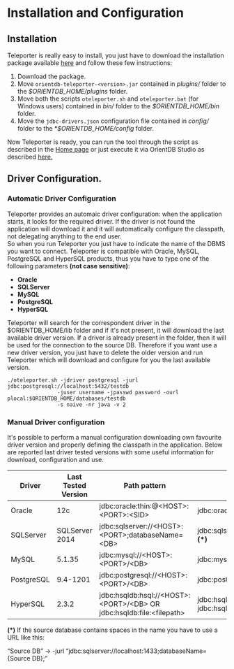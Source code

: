 # Installation and Configuration

## Installation
Teleporter is really easy to install, you just have to download the installation package available [here](http://orientdb.com/teleporter/) and follow these few instructions:

1. Download the package.
2. Move `orientdb-teleporter-<version>.jar` contained in *plugins/* folder to the *$ORIENTDB_HOME/plugins* folder.
3. Move both the scripts `oteleporter.sh` and `oteleporter.bat` (for Windows users) contained in *bin/* folder to the *$ORIENTDB_HOME/bin* folder.
4. Move the `jdbc-drivers.json` configuration file contained in *config/* folder to the **$ORIENTDB_HOME/config* folder.

Now Teleporter is ready, you can run the tool through the script as described in the [Home page](Teleporter-Home.md) or just execute it via OrientDB Studio as described [here.](Studio-Teleporter.md)


## Driver Configuration.

### Automatic Driver Configuration
Teleporter provides an automaic driver configuration: when the application starts, it looks for the required driver. If the driver is not found the application will download it and it will automatically configure the classpath, not delegating anything to the end user.   
So when you run Teleporter you just have to indicate the name of the DBMS you want to connect. Teleporter is compatible with Oracle, MySQL, PostgreSQL and HyperSQL products, thus you have to type one of the following parameters **(not case sensitive)**:

- **Oracle**
- **SQLServer**
- **MySQL**
- **PostgreSQL**
- **HyperSQL**

Teleporter will search for the correspondent driver in the $ORIENTDB_HOME/lib folder and if it's not present, it will download the last available driver version. If a driver is already present in the folder, then it will be used for the connection to the source DB.
Therefore if you want use a new driver version, you just have to delete the older version and run Teleporter which will download and configure for you the last available version.

```
./oteleporter.sh -jdriver postgresql -jurl jdbc:postgresql://localhost:5432/testdb 
                -juser username -jpasswd password -ourl plocal:$ORIENTDB_HOME/databases/testdb 
                -s naive -nr java -v 2
``` 

### Manual Driver configuration
It's possible to perform a manual configuration downloading own favourite driver version and properly defining the classpath in the application. 
Below are reported last driver tested versions with some useful information for download, configuration and use.     
       
| Driver     | Last Tested Version |  Path pattern | Path Example | Link for download |
|------------|---------------------|--------------|--------------|-------------------|
| Oracle     | 12c | jdbc:oracle:thin:@\<HOST\>:\<PORT\>:\<SID\> | jdbc:oracle:thin:@localhost:1521:orcl | http://www.oracle.com/technetwork/database/features/jdbc/default-2280470.html |
| SQLServer  | SQLServer 2014 | jdbc:sqlserver://\<HOST\>:\<PORT\>;databaseName=\<DB\> | jdbc:sqlserver://localhost:1433;databaseName=testdb; **(\*)**| http://www.java2s.com/Code/JarDownload/sqljdbc4/sqljdbc4-2.0.jar.zip |
| MySQL      | 5.1.35   | jdbc:mysql://\<HOST\>:\<PORT\>/\<DB\> | jdbc:mysql://localhost:3306/testdb | http://dev.mysql.com/downloads/connector/j/ |
| PostgreSQL | 9.4-1201 | jdbc:postgresql://\<HOST\>:\<PORT\>/\<DB\> | jdbc:postgresql://localhost:5432/testdb | https://jdbc.postgresql.org/download.html |
| HyperSQL   | 2.3.2 | jdbc:hsqldb:hsql://\<HOST\>:\<PORT\>/\<DB\> OR jdbc:hsqldb:file:\<filepath\> | jdbc:hsqldb:hsql://localhost:9500/testdb OR jdbc:hsqldb:file:testdb | http://central.maven.org/maven2/org/hsqldb/hsqldb/2.3.3/hsqldb-2.3.3.jar |

**(\*)**  If the source database contains spaces in the name you have to use a URL like this:

“Source DB” →  -jurl “jdbc:sqlserver://localhost:1433;databaseName={Source DB};”
